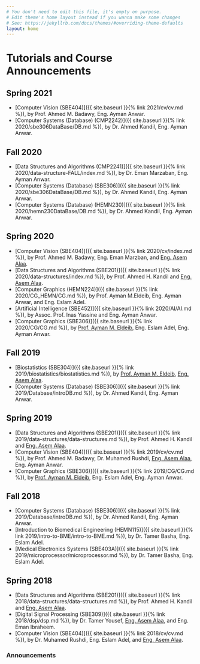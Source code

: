 ```yaml
---
# You don't need to edit this file, it's empty on purpose.
# Edit theme's home layout instead if you wanna make some changes
# See: https://jekyllrb.com/docs/themes/#overriding-theme-defaults
layout: home
---
```

# Tutorials and Course Announcements

## Spring 2021
* [Computer Vision \(SBE404\)]({{ site.baseurl }}{% link 2021/cv/cv.md %}), by Prof. Ahmed M. Badawy, Eng. Ayman Anwar.
* [Computer Systems (Database) \(CMP2242\)]({{ site.baseurl }}{% link 2020/sbe306DataBase/DB.md %}), by Dr. Ahmed Kandil, Eng. Ayman Anwar. 

## Fall 2020
* [Data Structures and Algorithms \(CMP2241\)]({{ site.baseurl }}{% link 2020/data-structure-FALL/index.md %}), by Dr. Eman Marzaban, Eng. Ayman Anwar. 
* [Computer Systems (Database) \(SBE306\)]({{ site.baseurl }}{% link 2020/sbe306DataBase/DB.md %}), by Dr. Ahmed Kandil, Eng. Ayman Anwar. 
* [Computer Systems (Database) \(HEMN230\)]({{ site.baseurl }}{% link 2020/hemn230DataBase/DB.md %}), by Dr. Ahmed Kandil, Eng. Ayman Anwar. 

## Spring 2020 

* [Computer Vision \(SBE404\)]({{ site.baseurl }}{% link 2020/cv/index.md %}), by Prof. Ahmed M. Badawy, Eng. Eman Marzban, and [Eng. Asem Alaa](https://a-alaa.github.io).
* [Data Structures and Algorithms \(SBE201\)]({{ site.baseurl }}{% link 2020/data-structures/index.md %}), by Prof. Ahmed H. Kandil and <a href="https://a-alaa.github.io">Eng. Asem Alaa</a>.
* [Computer Graphics \(HEMN224\)]({{ site.baseurl }}{% link 2020/CG_HEMN/CG.md %}), by Prof. Ayman M.Eldeib, Eng. Ayman Anwar, and Eng. Eslam Adel.
* [Artificial Intelligence \(SBE452\)]({{ site.baseurl }}{% link 2020/AI/AI.md %}), by Assoc. Prof. Inas Yassine and Eng. Ayman Anwar.
* [Computer Graphics \(SBE306\)]({{ site.baseurl }}{% link 2020/CG/CG.md %}), by <a href="https://scholar.cu.edu.eg/?q=eldeib">Prof. Ayman M. Eldeib</a>, Eng. Eslam Adel, Eng. Ayman Anwar.

## Fall 2019 

* [Biostatistics \(SBE304\)]({{ site.baseurl }}{% link 2019/biostatistics/biostatistics.md %}), by <a href="https://scholar.cu.edu.eg/?q=eldeib">Prof. Ayman M. Eldeib</a>, <a href="https://a-alaa.github.io">Eng. Asem Alaa</a>. 
* [Computer Systems (Database) \(SBE306\)]({{ site.baseurl }}{% link 2019/Database/introDB.md %}), by Dr. Ahmed Kandil, Eng. Ayman Anwar. 


## Spring 2019

* [Data Structures and Algorithms \(SBE201\)]({{ site.baseurl }}{% link 2019/data-structures/data-structures.md %}), by Prof. Ahmed H. Kandil and <a href="https://a-alaa.github.io">Eng. Asem Alaa</a>.
* [Computer Vision \(SBE404\)]({{ site.baseurl }}{% link 2019/cv/cv.md %}), by Prof. Ahmed M. Badawy, Dr. Muhamed Rushdi, <a href="https://a-alaa.github.io">Eng. Asem Alaa</a>, Eng. Ayman Anwar.
* [Computer Graphics \(SBE306\)]({{ site.baseurl }}{% link 2019/CG/CG.md %}), by <a href="https://scholar.cu.edu.eg/?q=eldeib">Prof. Ayman M. Eldeib</a>, Eng. Eslam Adel, Eng. Ayman Anwar.

## Fall 2018

* [Computer Systems (Database) \(SBE306\)]({{ site.baseurl }}{% link 2019/Database/introDB.md %}), by Dr. Ahmed Kandil, Eng. Ayman Anwar. 
* [Introduction to Biomedical Engineering \(HEMN115\)]({{ site.baseurl }}{% link 2019/intro-to-BME/intro-to-BME.md %}), by Dr. Tamer Basha, Eng. Eslam Adel.
* [Medical Electronics Systems \(SBE403A\)]({{ site.baseurl }}{% link 2019/microprocessor/microprocessor.md %}), by Dr. Tamer Basha, Eng. Eslam Adel. 

## Spring 2018

* [Data Structures and Algorithms \(SBE201\)]({{ site.baseurl }}{% link 2018/data-structures/data-structures.md %}), by Prof. Ahmed H. Kandil and <a href="https://a-alaa.github.io">Eng. Asem Alaa</a>.
* [Digital Signal Processing \(SBE309\)]({{ site.baseurl }}{% link 2018/dsp/dsp.md %}), by Dr. Tamer Yousef, <a href="https://a-alaa.github.io">Eng. Asem Alaa</a>, and Eng. Eman Ibraheem.
* [Computer Vision \(SBE404\)]({{ site.baseurl }}{% link 2018/cv/cv.md %}), by Dr. Muhamed Rushdi, Eng. Eslam Adel, and <a href="https://a-alaa.github.io">Eng. Asem Alaa</a>.

 

### Announcements
